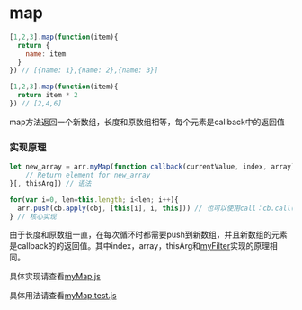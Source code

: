 # map

```javascript
[1,2,3].map(function(item){
  return {
    name: item
  }
}) // [{name: 1},{name: 2},{name: 3}]

[1,2,3].map(function(item){
  return item * 2
}) // [2,4,6]
```

map方法返回一个新数组，长度和原数组相等，每个元素是callback中的返回值

### 实现原理

```javascript
let new_array = arr.myMap(function callback(currentValue, index, array) { 
    // Return element for new_array 
}[, thisArg]) // 语法

for(var i=0, len=this.length; i<len; i++){
  arr.push(cb.apply(obj, [this[i], i, this])) // 也可以使用call：cb.call(obj, this[i], i, this)
} // 核心实现
```

由于长度和原数组一直，在每次循环时都需要push到新数组，并且新数组的元素是callback的的返回值。其中index，array，thisArg和[myFilter](../filter/README.md)实现的原理相同。

具体实现请查看[myMap.js](./myMap.js)

具体用法请查看[myMap.test.js](./myMap.test.js)